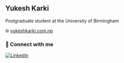 ## Yukesh Karki

Postgraduate student at the University of Birmingham

🌐 [yukeshkarki.com.np](https://yukeshkarki.com.np/)

### 🔗 Connect with me

[![LinkedIn](https://img.shields.io/badge/-LinkedIn-blue?logo=linkedin&logoColor=white)]([https://linkedin.com/in/yourprofile](https://www.linkedin.com/in/yukesh-karki-2b05bb1a4/))

<!--
[![YouTube](https://img.shields.io/badge/-YouTube-red?logo=youtube&logoColor=white)](https://youtube.com/yourchannel)
[![Twitter](https://img.shields.io/badge/-Twitter-blue?logo=twitter&logoColor=white)](https://twitter.com/yourhandle)
[![Mastodon](https://img.shields.io/badge/-Fosstodon-purple?logo=mastodon&logoColor=white)](https://fosstodon.org/@yourhandle)
[![Bluesky](https://img.shields.io/badge/-Bluesky-blue?logo=bluesky&logoColor=white)](https://bsky.app/profile/yourhandle)

---
